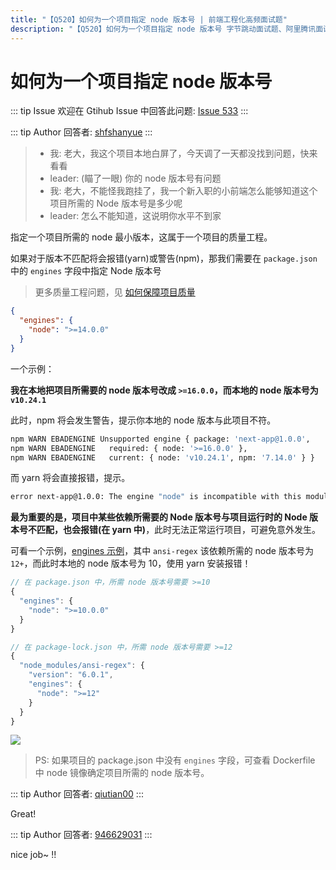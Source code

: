 ```yaml
---
title: "【Q520】如何为一个项目指定 node 版本号 | 前端工程化高频面试题"
description: "【Q520】如何为一个项目指定 node 版本号 字节跳动面试题、阿里腾讯面试题、美团小米面试题。"
---
```


# 如何为一个项目指定 node 版本号

::: tip Issue
欢迎在 Gtihub Issue 中回答此问题: [Issue 533](https://github.com/shfshanyue/Daily-Question/issues/533)
:::

::: tip Author
回答者: [shfshanyue](https://github.com/shfshanyue)
:::

> - 我: 老大，我这个项目本地白屏了，今天调了一天都没找到问题，快来看看
> - leader: (瞄了一眼) 你的 node 版本号有问题
> - 我: 老大，不能怪我跑挂了，我一个新入职的小前端怎么能够知道这个项目所需的 Node 版本号是多少呢
> - leader: 怎么不能知道，这说明你水平不到家

指定一个项目所需的 node 最小版本，这属于一个项目的质量工程。

如果对于版本不匹配将会报错(yarn)或警告(npm)，那我们需要在 `package.json` 中的 `engines` 字段中指定 Node 版本号

> 更多质量工程问题，见 [如何保障项目质量](https://github.com/shfshanyue/Daily-Question/issues/552)

```json
{
  "engines": {
    "node": ">=14.0.0"
  }
}
```

一个示例：

**我在本地把项目所需要的 node 版本号改成 `>=16.0.0`，而本地的 node 版本号为 `v10.24.1`**

此时，npm 将会发生警告，提示你本地的 node 版本与此项目不符。

```bash
npm WARN EBADENGINE Unsupported engine { package: 'next-app@1.0.0',
npm WARN EBADENGINE   required: { node: '>=16.0.0' },
npm WARN EBADENGINE   current: { node: 'v10.24.1', npm: '7.14.0' } }
```

而 yarn 将会直接报错，提示。

```bash
error next-app@1.0.0: The engine "node" is incompatible with this module. Expected version ">=16.0.0". Got "10.24.1"
```

**最为重要的是，项目中某些依赖所需要的 Node 版本号与项目运行时的 Node 版本号不匹配，也会报错(在 yarn 中)**，此时无法正常运行项目，可避免意外发生。

可看一个示例，[engines 示例](https://github.com/shfshanyue/node-examples/tree/master/engineering/package/engines)，其中 `ansi-regex` 该依赖所需的 node 版本号为 `12+`，而此时本地的 node 版本号为 10，使用 yarn 安装报错！

```js
// 在 package.json 中，所需 node 版本号需要 >=10
{
  "engines": {
    "node": ">=10.0.0"
  }
}

// 在 package-lock.json 中，所需 node 版本号需要 >=12
{
  "node_modules/ansi-regex": {
    "version": "6.0.1",
    "engines": {
      "node": ">=12"
    }
  }
}
```

![](https://cdn.jsdelivr.net/gh/shfshanyue/assets/2021-12-25/clipboard-2084.d06897.webp)

> PS: 如果项目的 package.json 中没有 `engines` 字段，可查看 Dockerfile 中 node 镜像确定项目所需的 node 版本号。

::: tip Author
回答者: [qiutian00](https://github.com/qiutian00)
:::

Great!

::: tip Author
回答者: [946629031](https://github.com/946629031)
:::

nice job~ !!
